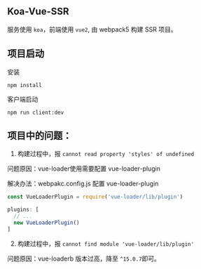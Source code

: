 ## Koa-Vue-SSR

服务使用 `koa`，前端使用 `vue2`, 由 webpack5 构建 SSR 项目。

## 项目启动

安装
```shell
npm install
```

客户端启动
```shell
npm run client:dev
```

## 项目中的问题：

1. 构建过程中，报 `cannot read property 'styles' of undefined`

  问题原因：vue-loader使用需要配置 vue-loader-plugin

  解决办法：webpakc.config.js 配置 vue-loader-plugin
  ```js
  const VueLoaderPlugin = require('vue-loader/lib/plugin')

  plugins: [
    // ...
    new VueLoaderPlugin()
  ]
  ```

2. 构建过程中，报 `cannot find module 'vue-loader/lib/plugin'`

  问题原因：vue-loaderb 版本过高，降至 `^15.0.7`即可。